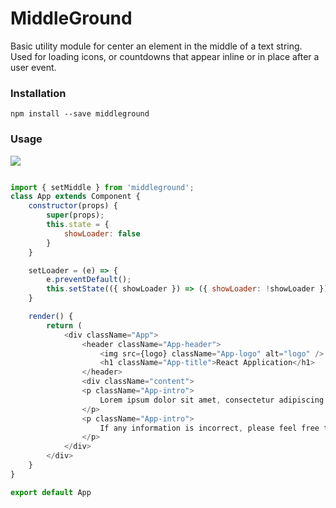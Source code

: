 # MiddleGround
Basic utility module for center an element in the middle of a text string. Used for loading icons, or countdowns that appear inline or in place after a user event.

### Installation
`npm install --save middleground`

### Usage
<img src="loader_icon_middleground.gif" />

```javascript

import { setMiddle } from 'middleground';
class App extends Component {
    constructor(props) {
        super(props);
        this.state = {
            showLoader: false
        }
    }

    setLoader = (e) => {
        e.preventDefault();
        this.setState(({ showLoader }) => ({ showLoader: !showLoader }));
    }

    render() {
        return (
            <div className="App">
                <header className="App-header">
                    <img src={logo} className="App-logo" alt="logo" />
                    <h1 className="App-title">React Application</h1>
                </header>
                <div className="content">
                <p className="App-intro">
                    Lorem ipsum dolor sit amet, consectetur adipiscing elit, sed do eiusmod tempor incididunt ut labore et dolore magna aliqua. Ut enim ad minim veniam, quis nostrud exercitation ullamco laboris nisi ut aliquip ex ea commodo consequat.
                </p>
                <p className="App-intro">
                    If any information is incorrect, please feel free to <a style={{textDecoration: 'none'}} onClick={this.setLoader} href="#">{setMiddle('edit your profile', this.state.showLoader && <img height="16px" src="https://cdnjs.cloudflare.com/ajax/libs/galleriffic/2.0.1/css/loader.gif" />)}</a>. 
                </p>
            </div>
        </div>
    }
}

export default App
```